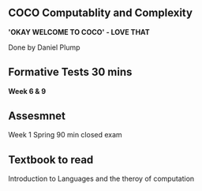 ## COCO Computablity and Complexity
**'OKAY WELCOME TO COCO' - LOVE THAT**

Done by Daniel Plump

## Formative Tests 30 mins
**Week 6 & 9**

## Assesmnet 
Week 1 Spring 90 min closed exam

## Textbook to read 
Introduction to Languages and the theroy of computation